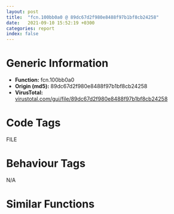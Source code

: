 ```yaml
---
layout: post
title:  "fcn.100bb0a0 @ 89dc67d2f980e8488f97b1bf8cb24258"
date:   2021-09-10 15:52:19 +0300
categories: report
index: false
---
```


# Generic Information
- **Function:** fcn.100bb0a0
- **Origin (md5):** 89dc67d2f980e8488f97b1bf8cb24258
- **VirusTotal:** [virustotal.com/gui/file/89dc67d2f980e8488f97b1bf8cb24258][virustotal_ref]

# Code Tags
<span class="tag" id="FILE">FILE</span>


# Behaviour Tags
<span class="bhv-tag" id="na">N/A</span>

# Similar Functions
<script type="text/javascript" src="https://www.gstatic.com/charts/loader.js"></script>
<script type="text/javascript">

    google.charts.load('current', {'packages':['corechart']});
    google.charts.setOnLoadCallback(drawChart);

    function drawChart() {
    var data = new google.visualization.DataTable();
        data.addColumn('number', 'X');
        data.addColumn('number', 'Y');
        data.addColumn({type: 'string', role: 'tooltip', 'p': {'html': true}});
        data.addColumn({'type': 'string', 'role': 'style'});
        
        data.addRows([
    [661.72314453125, -1984.1124267578125, '<b><a href="/report/fcn.100bb0a0@89dc67d2f980e8488f97b1bf8cb24258">fcn.100bb0a0</a><br>@89dc67d2f980e8488f97b1bf8cb24258</b><br>sub esp, 0x344<br>mov eax, dword[0x10181630]<br>xor eax, esp<br>mov dword[esp+0x340], eax<br>push ebp<br>mov ebp, dword[esp+0x34c]<br>push esi<br>push edi<br>xor edi, edi<br>mov dword[esp+0x10], edi<br>jmp 0x100bb0d0<br>push 0xff<br>lea eax, [esp+0x251]<br>push 0<br>push eax<br>mov byte[esp+0x258], 0<br>call fcn.10109950<br>mov ecx, dword[esp+0x1c]<br>push ecx<br>push str..Scsi_d:<br>lea edx, [esp+0x260]<br>push 0xff<br>push edx<br>call fcn.101011a7<br>add esp, 0x1c<br>push 0<br>push 0<br>push 3<br>push 0<br>push 3<br>push 0xc0000000<br>lea eax, [esp+0x264]<br>push eax<br>call dword[sym.imp.KERNEL32.dll_CreateFileA]<br>mov esi, eax<br>mov dword[esp+0x14], esi<br>cmp esi, 0xffffffff<br>je 0x100bb266<br>mov dword[esp+0xc], 0<br>nop <br>push 0x22c<br>lea ecx, [esp+0x21]<br>push 0<br>push ecx<br>call fcn.10109950<br>push 8<br>lea edx, [esp+0x30]<br>push str.SCSIDISK<br>push edx<br>mov dword[esp+0x34], 0x1c<br>mov dword[esp+0x40], 0x2710<br>mov dword[esp+0x4c], 0x211<br>mov dword[esp+0x44], 0x1b0501<br>call fcn.10101260<br>mov al, byte[esp+0x24]<br>add esp, 0x18<br>push 0<br>lea ecx, [esp+0x1c]<br>push ecx<br>push 0x22d<br>lea edx, [esp+0x28]<br>push edx<br>push 0x3c<br>mov byte[esp+0x58], al<br>mov eax, edx<br>push eax<br>push 0x4d008<br>push esi<br>mov byte[esp+0x62], 0xec<br>call dword[sym.imp.KERNEL32.dll_DeviceIoControl]<br>test eax, eax<br>je 0x100bb24d<br>cmp byte[esp+0x7e], 0<br>je 0x100bb24d<br>mov eax, dword[ebp]<br>lea ecx, [eax+0x14]<br>cmp ecx, 0x400<br>ja 0x100bb27a<br>mov edx, dword[esp+0x5c]<br>mov dword[eax+ebx], edx<br>mov ecx, dword[esp+0x60]<br>mov dword[eax+ebx+4], ecx<br>mov edx, dword[esp+0x64]<br>mov dword[eax+ebx+8], edx<br>mov ecx, dword[esp+0x68]<br>mov dword[eax+ebx+0xc], ecx<br>mov edx, dword[esp+0x6c]<br>mov dword[eax+ebx+0x10], edx<br>mov eax, 0x14<br>mov ecx, dword[ebp]<br>add ecx, ebx<br>cmp byte[ecx+eax-1], 0x20<br>jne 0x100bb216<br>sub eax, 1<br>jne 0x100bb205<br>add dword[ebp], eax<br>mov eax, dword[ebp]<br>lea edi, [eax+ebx]<br>mov ecx, 0xa<br>lea esi, [esp+0x7e]<br>rep movsd<br>mov eax, 0x28<br>nop <br>mov edx, dword[ebp]<br>add edx, ebx<br>cmp byte[edx+eax-1], 0x20<br>jne 0x100bb241<br>sub eax, 1<br>jne 0x100bb230<br>add dword[ebp], eax<br>mov esi, dword[esp+0x14]<br>mov edi, 1<br>mov eax, dword[esp+0xc]<br>inc eax<br>cmp eax, 2<br>mov dword[esp+0xc], eax<br>jl 0x100bb140<br>push esi<br>call dword[sym.imp.KERNEL32.dll_CloseHandle]<br>mov eax, dword[esp+0x10]<br>inc eax<br>cmp eax, 2<br>mov dword[esp+0x10], eax<br>jl 0x100bb0d0<br>jmp 0x100bb281<br>push esi<br>call dword[sym.imp.KERNEL32.dll_CloseHandle]<br>mov ecx, dword[esp+0x34c]<br>mov eax, edi<br>pop edi<br>pop esi<br>pop ebp<br>xor ecx, esp<br>call fcn.10103a83<br>add esp, 0x344<br>ret <br><eoc> ', 'point { fill-color: #e0440e; }'],
[-661.72314453125, 1984.1119384765625, '<b><a href="/report/fcn.100bb2a0@89dc67d2f980e8488f97b1bf8cb24258">fcn.100bb2a0</a><br>@89dc67d2f980e8488f97b1bf8cb24258</b><br>sub esp, 0x36c<br>mov eax, dword[0x10181630]<br>xor eax, esp<br>mov dword[esp+0x364], eax<br>push ebx<br>push ebp<br>push esi<br>push edi<br>xor ebx, ebx<br>mov esi, ecx<br>mov edi, edx<br>mov dword[esp+0x18], esi<br>mov dword[esp+0x1c], edi<br>mov dword[esp+0x14], ebx<br>mov dword[esp+0x10], ebx<br>push 0xff<br>lea eax, [esp+0x275]<br>push 0<br>push eax<br>mov byte[esp+0x27c], 0<br>call fcn.10109950<br>push ebx<br>push str..PhysicalDrive_d<br>lea ecx, [esp+0x284]<br>push 0xff<br>push ecx<br>call fcn.101011a7<br>add esp, 0x1c<br>push 0<br>push 0<br>push 3<br>push 0<br>push 3<br>push 0xc0000000<br>lea edx, [esp+0x288]<br>push edx<br>call dword[sym.imp.KERNEL32.dll_CreateFileA]<br>mov ebp, eax<br>cmp ebp, 0xffffffff<br>je 0x100bb4e1<br>xor eax, eax<br>push eax<br>lea ecx, [esp+0x24]<br>push ecx<br>push 0x18<br>lea edx, [esp+0x30]<br>push edx<br>push eax<br>push eax<br>push 0x74080<br>push ebp<br>mov byte[esp+0x44], 0<br>mov dword[esp+0x45], eax<br>mov dword[esp+0x49], eax<br>mov dword[esp+0x4d], eax<br>mov dword[esp+0x51], eax<br>mov dword[esp+0x55], eax<br>mov word[esp+0x59], ax<br>mov byte[esp+0x5b], al<br>mov dword[esp+0x40], eax<br>call dword[sym.imp.KERNEL32.dll_DeviceIoControl]<br>test eax, eax<br>je 0x100bb4d6<br>mov bl, byte[esp+0x27]<br>test bl, bl<br>je 0x100bb4d6<br>xor eax, eax<br>push 0x20f<br>push eax<br>mov dword[esp+0x48], eax<br>mov dword[esp+0x4c], eax<br>mov dword[esp+0x50], eax<br>mov dword[esp+0x54], eax<br>mov dword[esp+0x58], eax<br>mov dword[esp+0x5c], eax<br>mov dword[esp+0x60], eax<br>mov byte[esp+0x64], al<br>mov byte[esp+0x68], al<br>lea eax, [esp+0x69]<br>push eax<br>call fcn.10109950<br>mov al, byte[esp+0x1c]<br>mov cl, al<br>and cl, 1<br>add esp, 0xc<br>or cl, 0xfa<br>shl cl, 4<br>push 0<br>mov byte[esp+0x49], cl<br>mov cl, al<br>shr bl, cl<br>lea edx, [esp+0x24]<br>push edx<br>push 0x210<br>and bl, 0x10<br>mov byte[esp+0x54], al<br>lea eax, [esp+0x6c]<br>push eax<br>neg bl<br>push 0x20<br>sbb bl, bl<br>lea ecx, [esp+0x50]<br>push ecx<br>and bl, 0xb5<br>push 0x7c088<br>add bl, 0xec<br>push ebp<br>mov byte[esp+0x60], 0<br>mov byte[esp+0x61], 1<br>mov byte[esp+0x62], 1<br>mov byte[esp+0x63], 0<br>mov byte[esp+0x64], 0<br>mov byte[esp+0x66], bl<br>mov dword[esp+0x5c], 0x200<br>call dword[sym.imp.KERNEL32.dll_DeviceIoControl]<br>test eax, eax<br>je 0x100bb4d6<br>mov eax, dword[edi]<br>lea edx, [eax+0x14]<br>cmp edx, 0x400<br>ja 0x100bb4f1<br>mov ecx, dword[esp+0x84]<br>mov dword[eax+esi], ecx<br>mov edx, dword[esp+0x88]<br>mov dword[eax+esi+4], edx<br>mov ecx, dword[esp+0x8c]<br>mov dword[eax+esi+8], ecx<br>mov edx, dword[esp+0x90]<br>mov dword[eax+esi+0xc], edx<br>mov ecx, dword[esp+0x94]<br>mov dword[eax+esi+0x10], ecx<br>mov eax, 0x14<br>mov edx, dword[edi]<br>add edx, esi<br>cmp byte[edx+eax-1], 0x20<br>jne 0x100bb492<br>sub eax, 1<br>jne 0x100bb482<br>add dword[edi], eax<br>mov eax, dword[edi]<br>lea edi, [eax+esi]<br>mov ecx, 0xa<br>lea esi, [esp+0xa6]<br>rep movsd<br>mov eax, 0x28<br>lea esp, [esp]<br>mov ecx, dword[esp+0x1c]<br>mov edx, dword[ecx]<br>add edx, dword[esp+0x18]<br>cmp byte[edx+eax-1], 0x20<br>jne 0x100bb4c6<br>sub eax, 1<br>jne 0x100bb4b0<br>add dword[ecx], eax<br>mov esi, dword[esp+0x18]<br>mov dword[esp+0x14], 1<br>mov edi, ecx<br>push ebp<br>call dword[sym.imp.KERNEL32.dll_CloseHandle]<br>mov ebx, dword[esp+0x10]<br>inc ebx<br>mov dword[esp+0x10], ebx<br>cmp ebx, 4<br>jb 0x100bb2ce<br>jmp 0x100bb4f8<br>push ebp<br>call dword[sym.imp.KERNEL32.dll_CloseHandle]<br>mov ecx, dword[esp+0x374]<br>mov eax, dword[esp+0x14]<br>pop edi<br>pop esi<br>pop ebp<br>pop ebx<br>xor ecx, esp<br>call fcn.10103a83<br>add esp, 0x36c<br>ret <br><eoc> ', 'null'],

        ]);

    var options = {
        title: 'Similarity Plot',
        legend: 'none',
        colors: ['#dedbd9', '#e6693e', '#ec8f6e', '#f3b49f', '#f6c7b6'],
        tooltip: {isHtml: true, trigger: 'both'},
        explorer: {
        actions: ["dragToZoom", "rightClickToReset"],
        },
        chartArea: {
        width: '80%',
        height: '80%'
        },
        width: '100%',
        height: '100%'
    };

    var chart = new google.visualization.ScatterChart(document.getElementById('chart_div'));

    chart.draw(data, options);
    }
    
</script>


<div id="chart_div" style="width: 100%px; height: 100%;"></div>

# Disassembled Code
{% highlight nasm %}

sub esp, 0x344
mov eax, dword[0x10181630]
xor eax, esp
mov dword[esp+0x340], eax
push ebp
mov ebp, dword[esp+0x34c]
push esi
push edi
xor edi, edi
mov dword[esp+0x10], edi
jmp 0x100bb0d0
push 0xff
lea eax, [esp+0x251]
push 0
push eax
mov byte[esp+0x258], 0
call fcn.10109950
mov ecx, dword[esp+0x1c]
push ecx
push str..Scsi_d:
lea edx, [esp+0x260]
push 0xff
push edx
call fcn.101011a7
add esp, 0x1c
push 0
push 0
push 3
push 0
push 3
push 0xc0000000
lea eax, [esp+0x264]
push eax
call dword[sym.imp.KERNEL32.dll_CreateFileA]
mov esi, eax
mov dword[esp+0x14], esi
cmp esi, 0xffffffff
je 0x100bb266
mov dword[esp+0xc], 0
nop
push 0x22c
lea ecx, [esp+0x21]
push 0
push ecx
call fcn.10109950
push 8
lea edx, [esp+0x30]
push str.SCSIDISK
push edx
mov dword[esp+0x34], 0x1c
mov dword[esp+0x40], 0x2710
mov dword[esp+0x4c], 0x211
mov dword[esp+0x44], 0x1b0501
call fcn.10101260
mov al, byte[esp+0x24]
add esp, 0x18
push 0
lea ecx, [esp+0x1c]
push ecx
push 0x22d
lea edx, [esp+0x28]
push edx
push 0x3c
mov byte[esp+0x58], al
mov eax, edx
push eax
push 0x4d008
push esi
mov byte[esp+0x62], 0xec
call dword[sym.imp.KERNEL32.dll_DeviceIoControl]
test eax, eax
je 0x100bb24d
cmp byte[esp+0x7e], 0
je 0x100bb24d
mov eax, dword[ebp]
lea ecx, [eax+0x14]
cmp ecx, 0x400
ja 0x100bb27a
mov edx, dword[esp+0x5c]
mov dword[eax+ebx], edx
mov ecx, dword[esp+0x60]
mov dword[eax+ebx+4], ecx
mov edx, dword[esp+0x64]
mov dword[eax+ebx+8], edx
mov ecx, dword[esp+0x68]
mov dword[eax+ebx+0xc], ecx
mov edx, dword[esp+0x6c]
mov dword[eax+ebx+0x10], edx
mov eax, 0x14
mov ecx, dword[ebp]
add ecx, ebx
cmp byte[ecx+eax-1], 0x20
jne 0x100bb216
sub eax, 1
jne 0x100bb205
add dword[ebp], eax
mov eax, dword[ebp]
lea edi, [eax+ebx]
mov ecx, 0xa
lea esi, [esp+0x7e]
rep movsd
mov eax, 0x28
nop
mov edx, dword[ebp]
add edx, ebx
cmp byte[edx+eax-1], 0x20
jne 0x100bb241
sub eax, 1
jne 0x100bb230
add dword[ebp], eax
mov esi, dword[esp+0x14]
mov edi, 1
mov eax, dword[esp+0xc]
inc eax
cmp eax, 2
mov dword[esp+0xc], eax
jl 0x100bb140
push esi
call dword[sym.imp.KERNEL32.dll_CloseHandle]
mov eax, dword[esp+0x10]
inc eax
cmp eax, 2
mov dword[esp+0x10], eax
jl 0x100bb0d0
jmp 0x100bb281
push esi
call dword[sym.imp.KERNEL32.dll_CloseHandle]
mov ecx, dword[esp+0x34c]
mov eax, edi
pop edi
pop esi
pop ebp
xor ecx, esp
call fcn.10103a83
add esp, 0x344
ret

{% endhighlight %}

[virustotal_ref]: https://www.virustotal.com/gui/file/89dc67d2f980e8488f97b1bf8cb24258